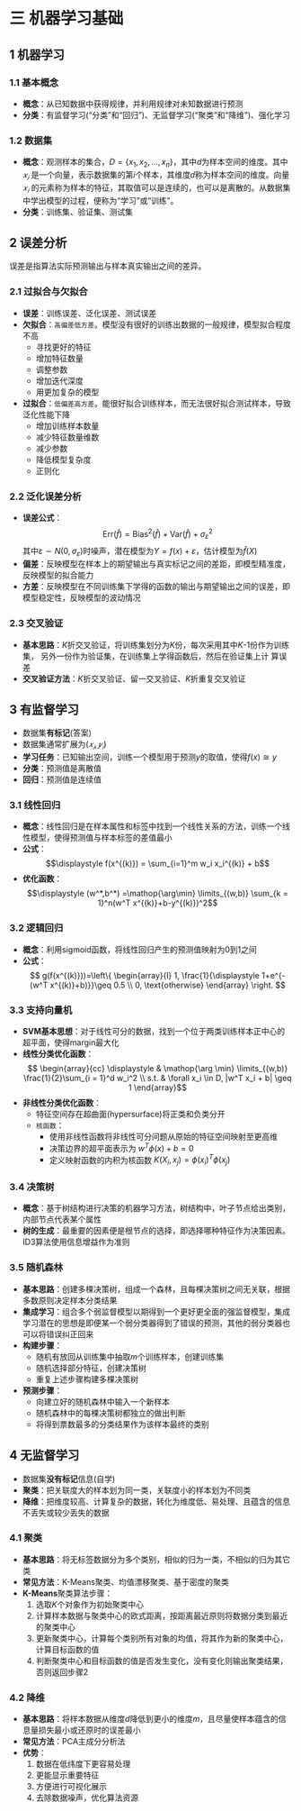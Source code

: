 # 三 机器学习基础

## 1 机器学习

### 1.1 基本概念

- **概念**：从已知数据中获得规律，并利用规律对未知数据进行预测
- **分类**：有监督学习(“分类”和“回归”)、无监督学习(“聚类”和“降维”)、强化学习

### 1.2 数据集

- **概念**：观测样本的集合，$D=\{x_1, x_2, \dots, x_n\}$，其中$d$为样本空间的维度。其中 $𝑥_𝑖$ 是一个向量，表示数据集的第𝑖个样本，其维度𝑑称为样本空间的维度。向量 $𝑥_𝑖$ 的元素称为样本的特征，其取值可以是连续的，也可以是离散的。从数据集中学出模型的过程，便称为“学习”或“训练”。
- **分类**：训练集、验证集、测试集

## 2 误差分析

误差是指算法实际预测输出与样本真实输出之间的差异。

### 2.1 过拟合与欠拟合

- **误差**：训练误差、泛化误差、测试误差
- **欠拟合**：`高偏差低方差`。模型没有很好的训练出数据的一般规律，模型拟合程度不高
  - 寻找更好的特征
  - 增加特征数量
  - 调整参数
  - 增加迭代深度
  - 用更加复杂的模型
- **过拟合**：`低偏差高方差`。能很好拟合训练样本，而无法很好拟合测试样本，导致泛化性能下降
  - 增加训练样本数量
  - 减少特征数量维数
  - 减少参数
  - 降低模型复杂度
  - 正则化


### 2.2 泛化误差分析

- **误差公式**：$$\text{Err}(\hat{f})=\text{Bias}^2 (\hat{f})+\text{Var}(\hat{f})+\sigma_{\varepsilon}^2$$其中$\varepsilon \sim N(0,\sigma_{\varepsilon})$时噪声，潜在模型为$Y=f(x) + \varepsilon$，估计模型为$\hat{f}(X)$
- **偏差**：反映模型在样本上的期望输出与真实标记之间的差距，即模型精准度，反映模型的拟合能力
- **方差**：反映模型在不同训练集下学得的函数的输出与期望输出之间的误差，即模型稳定性，反映模型的波动情况

### 2.3 交叉验证

- **基本思路**：$K$折交叉验证，将训练集划分为$K$份，每次采用其中$K$-1份作为训练集， 另外一份作为验证集，在训练集上学得函数后，然后在验证集上计 算误差
- **交叉验证方法**：$K$折交叉验证、留一交叉验证、$K$折重复交叉验证

## 3 有监督学习

- 数据集**有标记**(答案)
- 数据集通常扩展为$(𝑥_𝑖,𝑦_𝑖)$
- **学习任务**：已知输出空间，训练一个模型用于预测$y$的取值，使得$f(x) \cong y$
- **分类**：预测值是离散值
- **回归**：预测值是连续值

### 3.1 线性回归

- **概念**：线性回归是在样本属性和标签中找到一个线性关系的方法，训练一个线性模型，使得预测值与样本标签的差值最小
- **公式**：$$\displaystyle f(x^{(k)}) = \sum_{i=1}^m w_i x_i^{(k)} + b$$
- **优化函数**：$$\displaystyle (w^*,b^*) =\mathop{\arg\min} \limits_{(w,b)} \sum_{k = 1}^n(w^T x^{(k)}+b-y^{(k)})^2$$

### 3.2 逻辑回归

- **概念**：利用sigmoid函数，将线性回归产生的预测值映射为0到1之间
- **公式**：
$$
g(f(x^{(k)}))=\left\{
\begin{array}{l}
1, \frac{1}{\displaystyle 1+e^{-(w^T x^{(k)}+b)}}\geq 0.5 \\ 
0, \text{otherwise}
\end{array} \right.
$$

### 3.3 支持向量机

- **SVM基本思想**：对于线性可分的数据，找到一个位于两类训练样本正中心的超平面，使得margin最大化
- **线性分类优化函数**：
$$
\begin{array}{cc}
\displaystyle & \mathop{\arg \min} \limits_{(w,b)} \frac{1}{2}\sum_{i = 1}^d w_i^2 \\ 
s.t. & \forall x_i \in D, |w^T x_i + b| \geq 1
\end{array}$$
- **非线性分类优化函数**：
  - 特征空间存在超曲面(hypersurface)将正类和负类分开
  - `核函数`：
    - 使用非线性函数将非线性可分问题从原始的特征空间映射至更高维
    - 决策边界的超平面表示为 $w^T \phi(x)+b = 0$
    - 定义映射函数的内积为核函数 $K(X_i,x_j) = \phi(x_i)^T \phi(x_j)$

### 3.4 决策树

- **概念**：基于树结构进行决策的机器学习方法，树结构中，叶子节点给出类别，内部节点代表某个属性
- **树的生成**：最重要的因素便是根节点的选择，即选择哪种特征作为决策因素。ID3算法使用信息增益作为准则

### 3.5 随机森林

- **基本思路**：创建多棵决策树，组成一个森林，且每棵决策树之间无关联，根据多数原则决定样本分类结果
- **集成学习**：组合多个弱监督模型以期得到一个更好更全面的强监督模型，集成学习潜在的思想是即便某一个弱分类器得到了错误的预测，其他的弱分类器也可以将错误纠正回来
- **构建步骤**：
  - 随机有放回从训练集中抽取$m$个训练样本，创建训练集
  - 随机选择部分特征，创建决策树
  - 重复上述步骤构建多棵决策树
- **预测步骤**：
  - 向建立好的随机森林中输入一个新样本
  - 随机森林中的每棵决策树都独立的做出判断
  - 将得到票数最多的分类结果作为该样本最终的类别

## 4 无监督学习

- 数据集**没有标记**信息(自学)
- **聚类**：把关联度大的样本划为同一类，关联度小的样本划为不同类
- **降维**：把维度较高、计算复杂的数据，转化为维度低、易处理、且蕴含的信息不丢失或较少丢失的数据

### 4.1 聚类

- **基本思路**：将无标签数据分为多个类别，相似的归为一类，不相似的归为其它类
- **常见方法**：K-Means聚类、均值漂移聚类、基于密度的聚类
- **K-Means**聚类算法步骤：
  1. 选取$K$个对象作为初始聚类中心
  2. 计算样本数据与聚类中心的欧式距离，按距离最近原则将数据分类到最近的聚类中心
  3. 更新聚类中心，计算每个类别所有对象的均值，将其作为新的聚类中心，计算目标函数的值
  4. 判断聚类中心和目标函数的值是否发生变化，没有变化则输出聚类结果，否则返回步骤2

### 4.2 降维

- **基本思路**：将样本数据从维度$d$降低到更小的维度$m$，且尽量使样本蕴含的信息量损失最小或还原时的误差最小
- **常见方法**：PCA主成分分析法
- **优势**：
  1. 数据在低纬度下更容易处理
  2. 更能显示重要特征
  3. 方便进行可视化展示
  4. 去除数据噪声，优化算法资源
